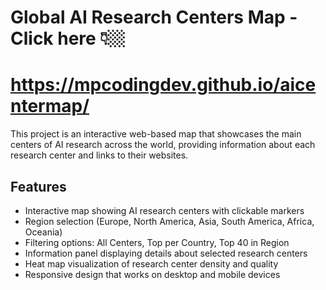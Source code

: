 # Global AI Research Centers Map - Click here 👇🏼

# https://mpcodingdev.github.io/aicentermap/

This project is an interactive web-based map that showcases the main centers of AI research across the world, providing information about each research center and links to their websites.

## Features

- Interactive map showing AI research centers with clickable markers
- Region selection (Europe, North America, Asia, South America, Africa, Oceania)
- Filtering options: All Centers, Top per Country, Top 40 in Region
- Information panel displaying details about selected research centers
- Heat map visualization of research center density and quality
- Responsive design that works on desktop and mobile devices
